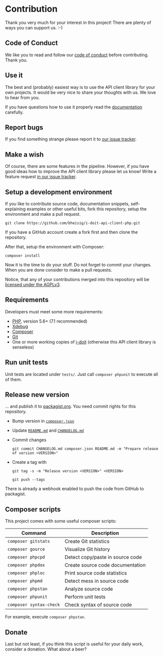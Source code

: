 #   Contribution

Thank you very much for your interest in this project! There are plenty of ways you can support us. :-)


##  Code of Conduct

We like you to read and follow our [code of conduct](CODE_OF_CONDUCT.md) before contributing. Thank you.


##  Use it

The best and (probably) easiest way is to use the API client library for your own projects. It would be very nice to share your thoughts with us. We love to hear from you.

If you have questions how to use it properly read the [documentation](README.md) carefully.


##  Report bugs

If you find something strange please report it to [our issue tracker](https://github.com/bheisig/i-doit-api-client-php/issues).


##  Make a wish

Of course, there are some features in the pipeline. However, if you have good ideas how to improve the API client library please let us know! Write a feature request [in our issue tracker](https://github.com/bheisig/i-doit-cli/issues).


##  Setup a development environment

If you like to contribute source code, documentation snippets, self-explaining examples or other useful bits, fork this repository, setup the environment and make a pull request.

~~~ {.bash}
git clone https://github.com/bheisig/i-doit-api-client-php.git
~~~

If you have a GitHub account create a fork first and then clone the repository.

After that, setup the environment with Composer:

~~~ {.bash}
composer install
~~~

Now it is the time to do your stuff. Do not forget to commit your changes. When you are done consider to make a pull requests.

Notice, that any of your contributions merged into this repository will be [licensed under the AGPLv3](LICENSE).


##  Requirements

Developers must meet some more requirements:

*   [PHP](https://php.net/), version 5.6+ (7.1 recommended)
*   [Xdebug](https://xdebug.org/)
*   [Composer](https://getcomposer.org/)
*   [Git](https://git-scm.com/)
*   One or more working copies of [i-doit](https://i-doit.com/) (otherwise this API client library is senseless)


##  Run unit tests

Unit tests are located under `tests/`. Just call `composer phpunit` to execute all of them.


##  Release new version

… and publish it to [packagist.org](https://packagist.org/packages/bheisig/idoitapi). You need commit rights for this repository.

*   Bump version in [`composer.json`](composer.json)
*   Update [`README.md`](README.md) and [`CHANGELOG.md`](CHANGELOG.md)
*   Commit changes

    `git commit CHANGELOG.md composer.json README.md -m "Prepare release of version <VERSION>"`
*   Create a tag with

    `git tag -s -m "Release version <VERSION>" <VERSION>`

    `git push --tags`

There is already a webhook enabled to push the code from GitHub to packagist.


##  Composer scripts

This project comes with some useful composer scripts:

| Command                   | Description                       |
| ------------------------- | --------------------------------- |
| `composer gitstats`       | Create Git statistics             |
| `composer gource`         | Visualize Git history             |
| `composer phpcpd`         | Detect copy/paste in source code  |
| `composer phpdox`         | Create source code documentation  |
| `composer phploc`         | Print source code statistics      |
| `composer phpmd`          | Detect mess in source code        |
| `composer phpstan`        | Analyze source code               |
| `composer phpunit`        | Perform unit tests                |
| `composer syntax-check`   | Check syntax of source code       |

For example, execute `composer phpstan`.


##  Donate

Last but not least, if you think this script is useful for your daily work, consider a donation. What about a beer?
